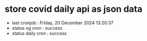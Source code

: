 # store covid daily api as json data

- last cronjob : Friday, 20 December 2024 13:20:37
- status og cron : success
- status daily cron : success
      
      
